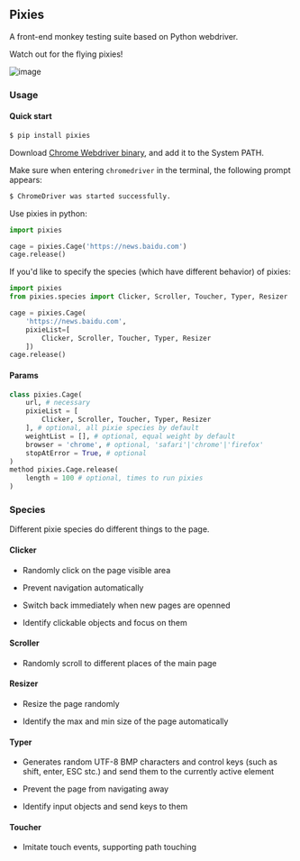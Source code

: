 ## Pixies

A front-end monkey testing suite based on Python webdriver.

Watch out for the flying pixies!


![image]()
### Usage

#### Quick start

```bash
$ pip install pixies
```

Download [Chrome Webdriver binary](https://www.selenium.dev/documentation/en/webdriver/driver_requirements/), and add it to the System PATH.

Make sure when entering ```chromedriver``` in the terminal, the following prompt appears:

```bash
$ ChromeDriver was started successfully.
```

Use pixies in python:

```python
import pixies

cage = pixies.Cage('https://news.baidu.com')
cage.release()
```

If you'd like to specify the species (which have different behavior) of pixies:

```python
import pixies
from pixies.species import Clicker, Scroller, Toucher, Typer, Resizer

cage = pixies.Cage(
    'https://news.baidu.com',
    pixieList=[
        Clicker, Scroller, Toucher, Typer, Resizer
    ])
cage.release()
```

#### Params

``` python
class pixies.Cage(
    url, # necessary
    pixieList = [
        Clicker, Scroller, Toucher, Typer, Resizer
    ], # optional, all pixie species by default
    weightList = [], # optional, equal weight by default
    browser = 'chrome', # optional, 'safari'|'chrome'|'firefox'
    stopAtError = True, # optional
)
method pixies.Cage.release(
    length = 100 # optional, times to run pixies
)
```

### Species

Different pixie species do different things to the page.

#### Clicker

- Randomly click on the page visible area

- Prevent navigation automatically

- Switch back immediately when new pages are openned

- Identify clickable objects and focus on them

#### Scroller

- Randomly scroll to different places of the main page

#### Resizer

- Resize the page randomly

- Identify the max and min size of the page automatically

#### Typer

- Generates random UTF-8 BMP characters and control keys (such as shift, enter, ESC stc.) and send them to the currently active element

- Prevent the page from navigating away

- Identify input objects and send keys to them

#### Toucher

- Imitate touch events, supporting path touching
